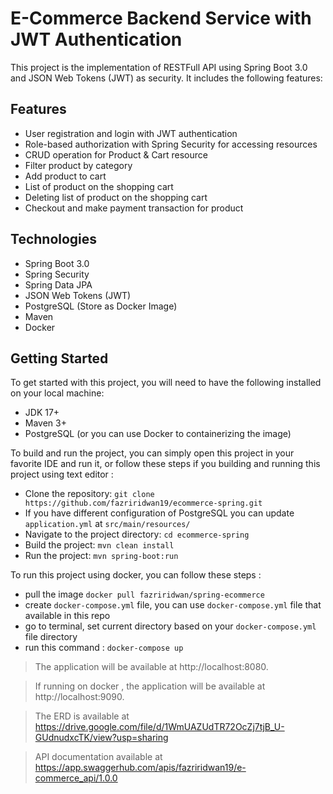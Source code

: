 # E-Commerce Backend Service with JWT Authentication
This project is the implementation of RESTFull API using Spring Boot 3.0 and JSON Web Tokens (JWT) as security. It includes the following features:

## Features
* User registration and login with JWT authentication
* Role-based authorization with Spring Security for accessing resources
* CRUD operation for Product & Cart resource
* Filter product by category
* Add product to cart
* List of product on the shopping cart
* Deleting list of product on the shopping cart
* Checkout and make payment transaction for product

## Technologies
* Spring Boot 3.0
* Spring Security
* Spring Data JPA
* JSON Web Tokens (JWT)
* PostgreSQL (Store as Docker Image)
* Maven
* Docker

## Getting Started
To get started with this project, you will need to have the following installed on your local machine:

* JDK 17+
* Maven 3+
* PostgreSQL (or you can use Docker to containerizing the image)


To build and run the project, you can simply open this project in your favorite IDE and run it, or follow these steps if you building and running this project using text editor :

* Clone the repository: `git clone https://github.com/fazriridwan19/ecommerce-spring.git`
* If you have different configuration of PostgreSQL you can update `application.yml` at `src/main/resources/`
* Navigate to the project directory: `cd ecommerce-spring`
* Build the project: `mvn clean install`
* Run the project: `mvn spring-boot:run`

To run this project using docker, you can follow these steps :
* pull the image `docker pull fazriridwan/spring-ecommerce`
* create `docker-compose.yml` file, you can use `docker-compose.yml` file that available in this repo
* go to terminal, set current directory based on your `docker-compose.yml` file directory
* run this command : `docker-compose up`

 
> The application will be available at http://localhost:8080.

> If running on docker , the application will be available at http://localhost:9090.

> The ERD is available at https://drive.google.com/file/d/1WmUAZUdTR72OcZj7tjB_U-GUdnudxcTK/view?usp=sharing

> API documentation available at https://app.swaggerhub.com/apis/fazriridwan19/e-commerce_api/1.0.0
